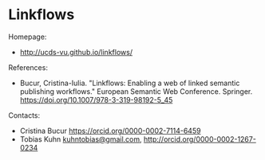 Linkflows
=========

Homepage:

- http://ucds-vu.github.io/linkflows/

References:

- Bucur, Cristina-Iulia. "Linkflows: Enabling a web of linked semantic publishing workflows."
  European Semantic Web Conference. Springer. https://doi.org/10.1007/978-3-319-98192-5_45

Contacts: 

- Cristina Bucur https://orcid.org/0000-0002-7114-6459
- Tobias Kuhn <kuhntobias@gmail.com>, http://orcid.org/0000-0002-1267-0234
